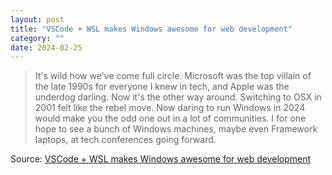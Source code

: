 ```yaml
---
layout: post
title: "VSCode + WSL makes Windows awesome for web development"
category: ""
date: 2024-02-25
---
```


>It's wild how we've come full circle. Microsoft was the top villain of the late 1990s for everyone I knew in tech, and Apple was the underdog darling. Now it's the other way around. Switching to OSX in 2001 felt like the rebel move. Now daring to run Windows in 2024 would make you the odd one out in a lot of communities. I for one hope to see a bunch of Windows machines, maybe even Framework laptops, at tech conferences going forward.

Source: [VSCode + WSL makes Windows awesome for web development](https://world.hey.com/dhh/vscode-wsl-makes-windows-awesome-for-web-development-9bc4d528)
